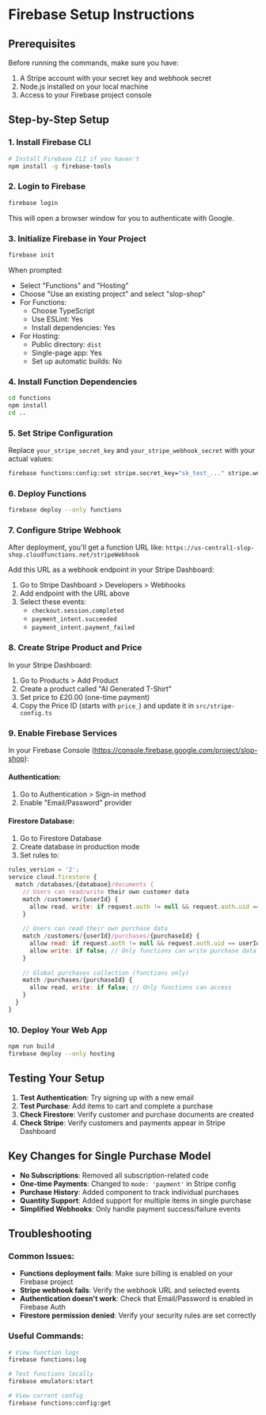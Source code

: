 # Firebase Setup Instructions

## Prerequisites
Before running the commands, make sure you have:
1. A Stripe account with your secret key and webhook secret
2. Node.js installed on your local machine
3. Access to your Firebase project console

## Step-by-Step Setup

### 1. Install Firebase CLI
```bash
# Install Firebase CLI if you haven't
npm install -g firebase-tools
```

### 2. Login to Firebase
```bash
firebase login
```
This will open a browser window for you to authenticate with Google.

### 3. Initialize Firebase in Your Project
```bash
firebase init
```
When prompted:
- Select "Functions" and "Hosting"
- Choose "Use an existing project" and select "slop-shop"
- For Functions:
  - Choose TypeScript
  - Use ESLint: Yes
  - Install dependencies: Yes
- For Hosting:
  - Public directory: `dist`
  - Single-page app: Yes
  - Set up automatic builds: No

### 4. Install Function Dependencies
```bash
cd functions
npm install
cd ..
```

### 5. Set Stripe Configuration
Replace `your_stripe_secret_key` and `your_stripe_webhook_secret` with your actual values:

```bash
firebase functions:config:set stripe.secret_key="sk_test_..." stripe.webhook_secret="whsec_..."
```

### 6. Deploy Functions
```bash
firebase deploy --only functions
```

### 7. Configure Stripe Webhook
After deployment, you'll get a function URL like:
`https://us-central1-slop-shop.cloudfunctions.net/stripeWebhook`

Add this URL as a webhook endpoint in your Stripe Dashboard:
1. Go to Stripe Dashboard > Developers > Webhooks
2. Add endpoint with the URL above
3. Select these events:
   - `checkout.session.completed`
   - `payment_intent.succeeded`
   - `payment_intent.payment_failed`

### 8. Create Stripe Product and Price
In your Stripe Dashboard:
1. Go to Products > Add Product
2. Create a product called "AI Generated T-Shirt"
3. Set price to £20.00 (one-time payment)
4. Copy the Price ID (starts with `price_`) and update it in `src/stripe-config.ts`

### 9. Enable Firebase Services
In your Firebase Console (https://console.firebase.google.com/project/slop-shop):

#### Authentication:
1. Go to Authentication > Sign-in method
2. Enable "Email/Password" provider

#### Firestore Database:
1. Go to Firestore Database
2. Create database in production mode
3. Set rules to:
```javascript
rules_version = '2';
service cloud.firestore {
  match /databases/{database}/documents {
    // Users can read/write their own customer data
    match /customers/{userId} {
      allow read, write: if request.auth != null && request.auth.uid == userId;
    }
    
    // Users can read their own purchase data
    match /customers/{userId}/purchases/{purchaseId} {
      allow read: if request.auth != null && request.auth.uid == userId;
      allow write: if false; // Only functions can write purchase data
    }
    
    // Global purchases collection (functions only)
    match /purchases/{purchaseId} {
      allow read, write: if false; // Only functions can access
    }
  }
}
```

### 10. Deploy Your Web App
```bash
npm run build
firebase deploy --only hosting
```

## Testing Your Setup

1. **Test Authentication**: Try signing up with a new email
2. **Test Purchase**: Add items to cart and complete a purchase
3. **Check Firestore**: Verify customer and purchase documents are created
4. **Check Stripe**: Verify customers and payments appear in Stripe Dashboard

## Key Changes for Single Purchase Model

- **No Subscriptions**: Removed all subscription-related code
- **One-time Payments**: Changed to `mode: 'payment'` in Stripe config
- **Purchase History**: Added component to track individual purchases
- **Quantity Support**: Added support for multiple items in single purchase
- **Simplified Webhooks**: Only handle payment success/failure events

## Troubleshooting

### Common Issues:
- **Functions deployment fails**: Make sure billing is enabled on your Firebase project
- **Stripe webhook fails**: Verify the webhook URL and selected events
- **Authentication doesn't work**: Check that Email/Password is enabled in Firebase Auth
- **Firestore permission denied**: Verify your security rules are set correctly

### Useful Commands:
```bash
# View function logs
firebase functions:log

# Test functions locally
firebase emulators:start

# View current config
firebase functions:config:get
```